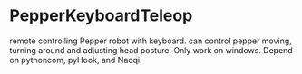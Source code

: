 # PepperKeyboardTeleop
remote controlling Pepper robot with keyboard. can control pepper moving, turning around and adjusting head posture. 
Only work on windows.
Depend on pythoncom, pyHook, and Naoqi.
